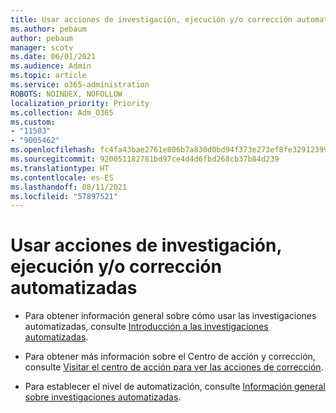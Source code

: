 ```yaml
---
title: Usar acciones de investigación, ejecución y/o corrección automatizadas
ms.author: pebaum
author: pebaum
manager: scotv
ms.date: 06/01/2021
ms.audience: Admin
ms.topic: article
ms.service: o365-administration
ROBOTS: NOINDEX, NOFOLLOW
localization_priority: Priority
ms.collection: Adm_O365
ms.custom:
- "11503"
- "9005462"
ms.openlocfilehash: fc4fa43bae2761e806b7a830d0bd94f373e273ef8fe32912399a527070a2a553
ms.sourcegitcommit: 920051182781bd97ce4d4d6fbd268cb37b84d239
ms.translationtype: HT
ms.contentlocale: es-ES
ms.lasthandoff: 08/11/2021
ms.locfileid: "57897521"
---
```

# <a name="using-automated-investigation-executing-actions-andor-remediation-actions"></a>Usar acciones de investigación, ejecución y/o corrección automatizadas

- Para obtener información general sobre cómo usar las investigaciones automatizadas, consulte [Introducción a las investigaciones automatizadas](https://docs.microsoft.com/microsoft-365/security/defender-endpoint/automated-investigations).

- Para obtener más información sobre el Centro de acción y corrección, consulte [Visitar el centro de acción para ver las acciones de corrección](https://docs.microsoft.com/security/defender-endpoint/auto-investigation-action-center).

- Para establecer el nivel de automatización, consulte [Información general sobre investigaciones automatizadas](https://docs.microsoft.com/microsoft-365/security/defender-endpoint/automated-investigations).